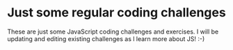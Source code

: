 # Just some regular coding challenges

These are just some JavaScript coding challenges and exercises.
I will be updating and editing existing challenges as l learn more about JS! :-)